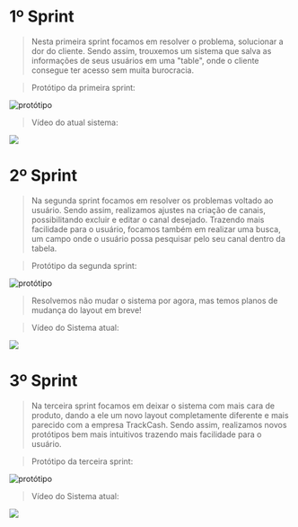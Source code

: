 # 1º Sprint
> Nesta primeira sprint focamos em resolver o problema, solucionar a dor do cliente. Sendo assim, trouxemos um sistema que salva as informações de seus usuários em uma "table", onde o cliente consegue ter acesso sem muita burocracia. 

> Protótipo da primeira sprint:

 <img src = "https://github.com/TechForce-ADS/Projeto_API_TrackCash/blob/main/imagens/prototipo/Visualizar%20canais.jpg" alt="protótipo" >

 > Vídeo do atual sistema: 

 <p align="">
  <img src="https://github.com/TechForce-ADS/Projeto_API_TrackCash/blob/main/imagens/prototipo/API.gif">
</p>
 

# 2º Sprint
> Na segunda sprint focamos em resolver os problemas voltado ao usuário. Sendo assim, realizamos ajustes na criação de canais, possibilitando excluir e editar o canal desejado. Trazendo mais facilidade para o usuário, focamos também em realizar uma busca, um campo onde o usuário possa pesquisar pelo seu canal dentro da tabela. 

> Protótipo da segunda sprint:

 <img src = "https://github.com/TechForce-ADS/Projeto_API_TrackCash/blob/main/imagens/prototipo/Visualizar%20canais.jpg" alt="protótipo" >

 > Resolvemos não mudar o sistema por agora, mas temos planos de mudança do layout em breve!

 > Vídeo do Sistema atual: 

 <p align="">
  <img src="https://github.com/TechForce-ADS/Projeto_API_TrackCash/blob/main/imagens/prototipo/Api2ºSEM-Video.gif">
</p>

# 3º Sprint
> Na terceira sprint focamos em deixar o sistema com mais cara de produto, dando a ele um novo layout completamente diferente e mais parecido com a empresa TrackCash. Sendo assim, realizamos novos protótipos bem mais intuitivos trazendo mais facilidade para o usuário. 

> Protótipo da terceira sprint:

 <img src = "https://github.com/TechForce-ADS/Projeto_API_TrackCash/blob/main/imagens/prototipo/tela1.jpeg" alt="protótipo" >

 > Vídeo do Sistema atual: 

 <p align="">
  <img src="https://github.com/TechForce-ADS/Projeto_API_TrackCash/blob/main/imagens/prototipo/API-3%C2%BA-Sprint_REC%20(1).gif">
</p>
 

 

